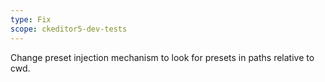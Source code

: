 ```yaml
---
type: Fix
scope: ckeditor5-dev-tests
---
```


Change preset injection mechanism to look for presets in paths relative to cwd.
